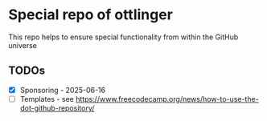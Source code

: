 # Special repo of ottlinger

This repo helps to ensure special functionality from within the GitHub universe

## TODOs

* [X] Sponsoring - 2025-06-16
* [ ] Templates - see https://www.freecodecamp.org/news/how-to-use-the-dot-github-repository/
